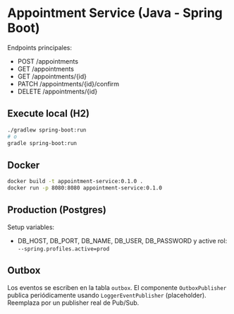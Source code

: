 # Appointment Service (Java - Spring Boot)

Endpoints principales:
- POST /appointments
- GET /appointments
- GET /appointments/{id}
- PATCH /appointments/{id}/confirm
- DELETE /appointments/{id}

## Execute local (H2)
```bash
./gradlew spring-boot:run
# o
gradle spring-boot:run
```

## Docker
```bash
docker build -t appointment-service:0.1.0 .
docker run -p 8080:8080 appointment-service:0.1.0
```

## Production (Postgres)
Setup variables:
- DB_HOST, DB_PORT, DB_NAME, DB_USER, DB_PASSWORD
y active rol: `--spring.profiles.active=prod`

## Outbox
Los eventos se escriben en la tabla `outbox`. El componente `OutboxPublisher` publica periódicamente usando `LoggerEventPublisher` (placeholder). Reemplaza por un publisher real de Pub/Sub.
